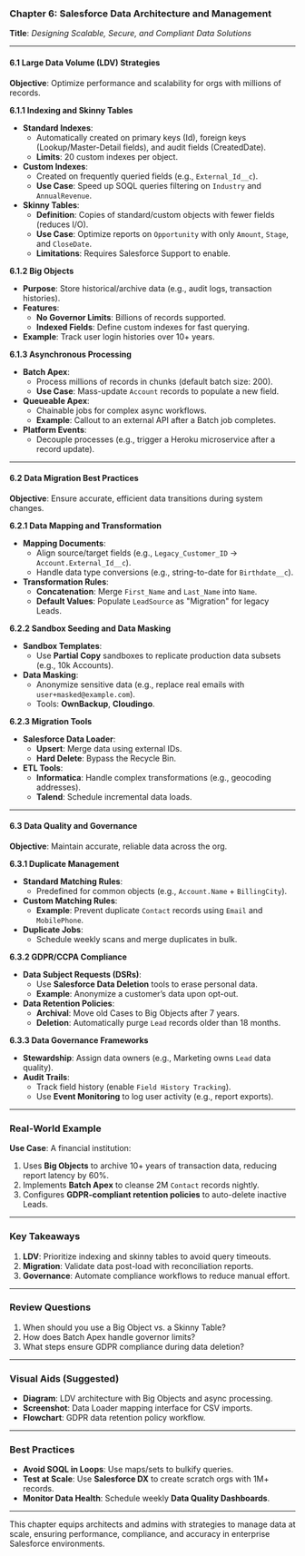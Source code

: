 ### **Chapter 6: Salesforce Data Architecture and Management**  
**Title**: *Designing Scalable, Secure, and Compliant Data Solutions*  

---

#### **6.1 Large Data Volume (LDV) Strategies**  
**Objective**: Optimize performance and scalability for orgs with millions of records.  

**6.1.1 Indexing and Skinny Tables**  
- **Standard Indexes**:  
  - Automatically created on primary keys (Id), foreign keys (Lookup/Master-Detail fields), and audit fields (CreatedDate).  
  - **Limits**: 20 custom indexes per object.  
- **Custom Indexes**:  
  - Created on frequently queried fields (e.g., `External_Id__c`).  
  - **Use Case**: Speed up SOQL queries filtering on `Industry` and `AnnualRevenue`.  
- **Skinny Tables**:  
  - **Definition**: Copies of standard/custom objects with fewer fields (reduces I/O).  
  - **Use Case**: Optimize reports on `Opportunity` with only `Amount`, `Stage`, and `CloseDate`.  
  - **Limitations**: Requires Salesforce Support to enable.  

**6.1.2 Big Objects**  
- **Purpose**: Store historical/archive data (e.g., audit logs, transaction histories).  
- **Features**:  
  - **No Governor Limits**: Billions of records supported.  
  - **Indexed Fields**: Define custom indexes for fast querying.  
- **Example**: Track user login histories over 10+ years.  

**6.1.3 Asynchronous Processing**  
- **Batch Apex**:  
  - Process millions of records in chunks (default batch size: 200).  
  - **Use Case**: Mass-update `Account` records to populate a new field.  
- **Queueable Apex**:  
  - Chainable jobs for complex async workflows.  
  - **Example**: Callout to an external API after a Batch job completes.  
- **Platform Events**:  
  - Decouple processes (e.g., trigger a Heroku microservice after a record update).  

---

#### **6.2 Data Migration Best Practices**  
**Objective**: Ensure accurate, efficient data transitions during system changes.  

**6.2.1 Data Mapping and Transformation**  
- **Mapping Documents**:  
  - Align source/target fields (e.g., `Legacy_Customer_ID` → `Account.External_Id__c`).  
  - Handle data type conversions (e.g., string-to-date for `Birthdate__c`).  
- **Transformation Rules**:  
  - **Concatenation**: Merge `First_Name` and `Last_Name` into `Name`.  
  - **Default Values**: Populate `LeadSource` as "Migration" for legacy Leads.  

**6.2.2 Sandbox Seeding and Data Masking**  
- **Sandbox Templates**:  
  - Use **Partial Copy** sandboxes to replicate production data subsets (e.g., 10k Accounts).  
- **Data Masking**:  
  - Anonymize sensitive data (e.g., replace real emails with `user+masked@example.com`).  
  - Tools: **OwnBackup**, **Cloudingo**.  

**6.2.3 Migration Tools**  
- **Salesforce Data Loader**:  
  - **Upsert**: Merge data using external IDs.  
  - **Hard Delete**: Bypass the Recycle Bin.  
- **ETL Tools**:  
  - **Informatica**: Handle complex transformations (e.g., geocoding addresses).  
  - **Talend**: Schedule incremental data loads.  

---

#### **6.3 Data Quality and Governance**  
**Objective**: Maintain accurate, reliable data across the org.  

**6.3.1 Duplicate Management**  
- **Standard Matching Rules**:  
  - Predefined for common objects (e.g., `Account.Name` + `BillingCity`).  
- **Custom Matching Rules**:  
  - **Example**: Prevent duplicate `Contact` records using `Email` and `MobilePhone`.  
- **Duplicate Jobs**:  
  - Schedule weekly scans and merge duplicates in bulk.  

**6.3.2 GDPR/CCPA Compliance**  
- **Data Subject Requests (DSRs)**:  
  - Use **Salesforce Data Deletion** tools to erase personal data.  
  - **Example**: Anonymize a customer’s data upon opt-out.  
- **Data Retention Policies**:  
  - **Archival**: Move old Cases to Big Objects after 7 years.  
  - **Deletion**: Automatically purge `Lead` records older than 18 months.  

**6.3.3 Data Governance Frameworks**  
- **Stewardship**: Assign data owners (e.g., Marketing owns `Lead` data quality).  
- **Audit Trails**:  
  - Track field history (enable `Field History Tracking`).  
  - Use **Event Monitoring** to log user activity (e.g., report exports).  

---

### **Real-World Example**  
**Use Case**: A financial institution:  
1. Uses **Big Objects** to archive 10+ years of transaction data, reducing report latency by 60%.  
2. Implements **Batch Apex** to cleanse 2M `Contact` records nightly.  
3. Configures **GDPR-compliant retention policies** to auto-delete inactive Leads.  

---

### **Key Takeaways**  
1. **LDV**: Prioritize indexing and skinny tables to avoid query timeouts.  
2. **Migration**: Validate data post-load with reconciliation reports.  
3. **Governance**: Automate compliance workflows to reduce manual effort.  

---

### **Review Questions**  
1. When should you use a Big Object vs. a Skinny Table?  
2. How does Batch Apex handle governor limits?  
3. What steps ensure GDPR compliance during data deletion?  

---

### **Visual Aids (Suggested)**  
- **Diagram**: LDV architecture with Big Objects and async processing.  
- **Screenshot**: Data Loader mapping interface for CSV imports.  
- **Flowchart**: GDPR data retention policy workflow.  

---

### **Best Practices**  
- **Avoid SOQL in Loops**: Use maps/sets to bulkify queries.  
- **Test at Scale**: Use **Salesforce DX** to create scratch orgs with 1M+ records.  
- **Monitor Data Health**: Schedule weekly **Data Quality Dashboards**.  

---

This chapter equips architects and admins with strategies to manage data at scale, ensuring performance, compliance, and accuracy in enterprise Salesforce environments.
